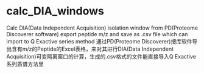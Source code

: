 # calc_DIA_windows
Calc DIA(Data Independent Acquisition) isolation window from PD(Proteome Discoverer software) export peptide m/z and save as .csv file which can import to Q Exactive series method
通过PD(Proteome Discoverer)搜库软件导出含有m/z的Peptide的Excel表格，来对其进行DIA(Data Independent Acquisition)可变隔离窗口的计算，生成的.csv格式的文件能直接导入Q Exactive系列质谱方法里
